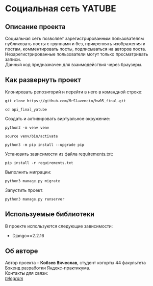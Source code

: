 # Социальная сеть **YATUBE**


## Описание проекта

Социальная сеть позволяет зарегистрированным пользователям публиковать посты с группами и без, прикреплять изображения к постам, комментировать посты, подписываться на авторов поста. Незарегистрированные пользователи могут только просматривать записи.<br/>
Данный код предназначен для взаимодействия через браузеры.

## Как развернуть проект

Клонировать репозиторий и перейти в него в командной строке:

```
git clone https://github.com/MrSlavencio/hw05_final.git
```

```
cd api_final_yatube
```

Cоздать и активировать виртуальное окружение:

```
python3 -m venv venv
```

```
source venv/bin/activate
```

```
python3 -m pip install --upgrade pip
```

Установить зависимости из файла requirements.txt:

```
pip install -r requirements.txt
```

Выполнить миграции:

```
python3 manage.py migrate
```

Запустить проект:

```
python3 manage.py runserver
```

## Используемые библиотеки

В проекте используются следующие зависимости:
* Django==2.2.16


## Об авторе

Автор проекта - **Кобзев Вячеслав**, студент когорты 44 факультета Бэкенд разработки Яндекс-практикума.</br>
Контакты для связи: </br>
[*telegram*](https://t.me/mrslavencio "MrSlavencio")
